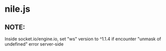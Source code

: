 # nile.js

## NOTE:
Inside socket.io/engine.io, set "ws" version to ^1.1.4 if encounter "unmask of undefined" error server-side